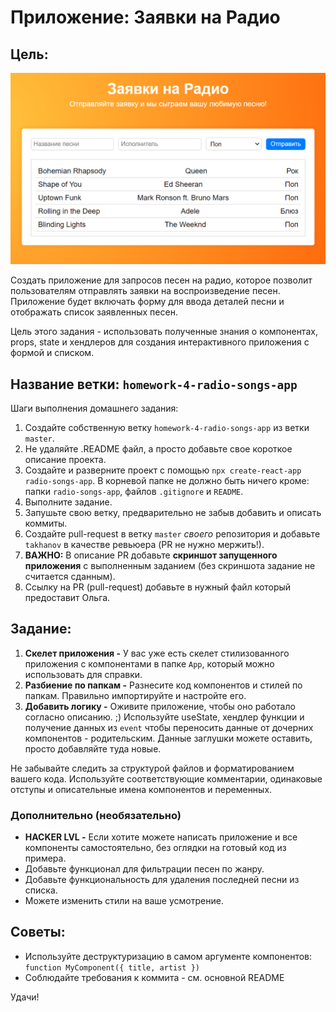 # Приложение: Заявки на Радио

## Цель:

![Alt text](image.png)

Создать приложение для запросов песен на радио, которое позволит пользователям отправлять заявки на воспроизведение песен. Приложение будет включать форму для ввода деталей песни и отображать список заявленных песен.

Цель этого задания - использовать полученные знания о компонентах, props, state и хендлеров для создания интерактивного приложения с формой и списком.

## Название ветки: `homework-4-radio-songs-app`

Шаги выполнения домашнего задания:

1. Создайте собственную ветку `homework-4-radio-songs-app` из ветки `master`.
2. Не удаляйте .README файл, а просто добавьте свое короткое описание проекта.
3. Создайте и разверните проект с помощью `npx create-react-app radio-songs-app`. В корневой папке не должно быть ничего кроме: папки `radio-songs-app`, файлов `.gitignore` и `README`.
4. Выполните задание.
5. Запушьте свою ветку, предварительно не забыв добавить и описать коммиты.
6. Создайте pull-request в ветку `master` _своего_ репозитория и добавьте `takhanov` в качестве ревьюера (PR не нужно мержить!).
7. **ВАЖНО:** В описание PR добавьте **скриншот запущенного приложения** с выполненным заданием (без скриншота задание не считается сданным).
8. Ссылку на PR (pull-request) добавьте в нужный файл который предоставит Ольга.

## Задание:

1. **Скелет приложения -** У вас уже есть скелет стилизованного приложения с компонентами в папке `App`, который можно использовать для справки.
2. **Разбиение по папкам -** Разнесите код компонентов и стилей по папкам. Правильно импортируйте и настройте его.
3. **Добавить логику -** Оживите приложение, чтобы оно работало согласно описанию. ;) Используйте useState, хендлер функции и получение данных из `event` чтобы переносить данные от дочерних компонентов - родительским. Данные заглушки можете оставить, просто добавляйте туда новые.

Не забывайте следить за структурой файлов и форматированием вашего кода. Используйте соответствующие комментарии, одинаковые отступы и описательные имена компонентов и переменных.

### Дополнительно (необязательно)

- **HACKER LVL -** Если хотите можете написать приложение и все компоненты самостоятельно, без оглядки на готовый код из примера.
- Добавьте функционал для фильтрации песен по жанру.
- Добавьте функциональность для удаления последней песни из списка.
- Можете изменить стили на ваше усмотрение.

## Советы:

- Используйте деструктуризацию в самом аргументе компонентов: `function MyComponent({ title, artist })`
- Cоблюдайте требования к коммита - см. основной README

Удачи!
